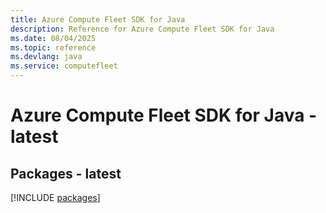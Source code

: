 ```yaml
---
title: Azure Compute Fleet SDK for Java
description: Reference for Azure Compute Fleet SDK for Java
ms.date: 08/04/2025
ms.topic: reference
ms.devlang: java
ms.service: computefleet
---
```

# Azure Compute Fleet SDK for Java - latest
## Packages - latest
[!INCLUDE [packages](compute-fleet-index.md)]